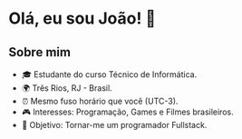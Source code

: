 # Olá, eu sou João! 👋

## Sobre mim
- 🎓 Estudante do curso Técnico de Informática.
- 🌍 Três Rios, RJ - Brasil.
- ⏰ Mesmo fuso horário que você (UTC-3).
- 🎮 Interesses: Programação, Games e Filmes brasileiros.
- 🎯 Objetivo: Tornar-me um programador Fullstack.
